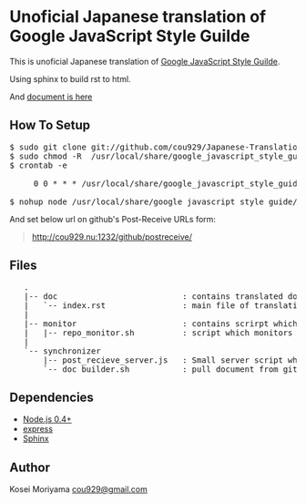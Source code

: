 Unoficial Japanese translation of Google JavaScript Style Guilde
=====================================================================

This is unoficial Japanese translation of [Google JavaScript Style Guilde](http://google-styleguide.googlecode.com/svn/trunk/javascriptguide.xml).

Using sphinx to build rst to html. 

And [document is here](http://cou929.nu/data/google_javascript_style_guide/)

How To Setup
---------------------------------------------------------------------

<pre>
$ sudo git clone git://github.com/cou929/Japanese-Translation-of-Google-JavaScript-Style-Guide.git /usr/local/share/google_javascript_style_guide
$ sudo chmod -R <user name> /usr/local/share/google_javascript_style_guide
$ crontab -e
   
     0 0 * * * /usr/local/share/google_javascript_style_guide/monitor/repo_monitor.sh 2>> /usr/local/share/google_javascript_style_guide/monitor/error.log
 
$ nohup node /usr/local/share/google_javascript_style_guide/synchonizer/post_receive_server.js
</pre>

And set below url on github's Post-Receive URLs form:

>
> http://cou929.nu:1232/github/postreceive/
>

Files
---------------------------------------------------------------------

<pre>
   .
   |-- doc                          : contains translated document
   |   `-- index.rst                : main file of translation
   |
   |-- monitor                      : contains scrirpt which monitors original document
   |   |-- repo_monitor.sh          : script which monitors original document and notifies if there was change
   |
   `-- synchronizer
       |-- post_recieve_server.js   : Small server script which listen "Post-Receiveb Hook" from github and then invoke doc_builder.sh
       `-- doc_builder.sh           : pull document from github, build it with sphinx and deploy the document.
</pre>

Dependencies
---------------------------------------------------------------------

- [Node.js 0.4+](http://nodejs.org/)
- [express](http://expressjs.com/)
- [Sphinx](http://sphinxsearch.com/)

Author
---------------------------------------------------------------------

Kosei Moriyama <cou929@gmail.com>